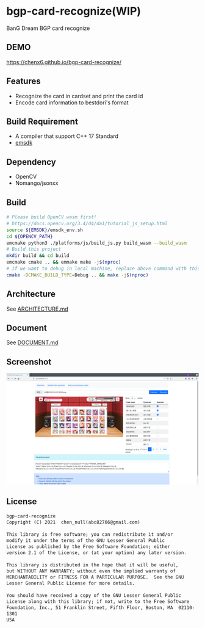 # bgp-card-recognize(WIP)

BanG Dream BGP card recognize

## DEMO

<https://chenx6.github.io/bgp-card-recognize/>

## Features

- Recognize the card in cardset and print the card id
- Encode card information to bestdori's format

## Build Requirement

- A compiler that support C++ 17 Standard
- [emsdk](https://github.com/emscripten-core/emsdk.git)

## Dependency

- OpenCV
- Nomango/jsonxx

## Build

```bash
# Please build OpenCV wasm first!
# https://docs.opencv.org/3.4/d4/da1/tutorial_js_setup.html
source ${EMSDK}/emsdk_env.sh
cd ${OPENCV_PATH}
emcmake python3 ./platforms/js/build_js.py build_wasm --build_wasm
# Build this project
mkdir build && cd build
emcmake cmake .. && emmake make -j$(nproc)
# If we want to debug in local machine, replace above command with this command
cmake -DCMAKE_BUILD_TYPE=Debug .. && make -j$(nproc)
```

## Architecture

See [ARCHITECTURE.md](./ARCHITECTURE.md)

## Document

See [DOCUMENT.md](./DOCUMENT.md)

## Screenshot

![Screenshot](./Screenshot.png)

## License

```plaintext
bgp-card-recognize
Copyright (C) 2021  chen_null(abc82766@gmail.com)

This library is free software; you can redistribute it and/or
modify it under the terms of the GNU Lesser General Public
License as published by the Free Software Foundation; either
version 2.1 of the License, or (at your option) any later version.

This library is distributed in the hope that it will be useful,
but WITHOUT ANY WARRANTY; without even the implied warranty of
MERCHANTABILITY or FITNESS FOR A PARTICULAR PURPOSE.  See the GNU
Lesser General Public License for more details.

You should have received a copy of the GNU Lesser General Public
License along with this library; if not, write to the Free Software
Foundation, Inc., 51 Franklin Street, Fifth Floor, Boston, MA  02110-1301
USA
```
